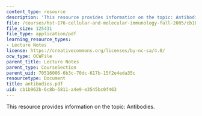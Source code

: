 ```yaml
---
content_type: resource
description: 'This resource provides information on the topic: Antibodies.'
file: /courses/hst-176-cellular-and-molecular-immunology-fall-2005/cb1b962b6c8b5811a4e9e3545bc0f463_antibodies.pdf
file_size: 125431
file_type: application/pdf
learning_resource_types:
- Lecture Notes
license: https://creativecommons.org/licenses/by-nc-sa/4.0/
ocw_type: OCWFile
parent_title: Lecture Notes
parent_type: CourseSection
parent_uid: 70516006-6b3c-70dc-617b-15f2e4eda35c
resourcetype: Document
title: antibodies.pdf
uid: cb1b962b-6c8b-5811-a4e9-e3545bc0f463
---
```

This resource provides information on the topic: Antibodies.